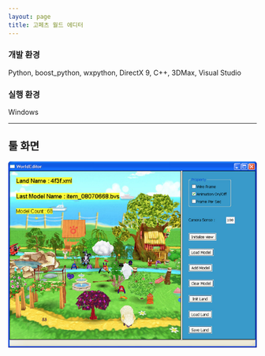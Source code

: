 ```yaml
---
layout: page
title: 고페츠 월드 에디터
---
```


### 개발 환경
Python, boost_python, wxpython, DirectX 9, C++, 3DMax, Visual Studio  

### 실행 환경
Windows  

---

## 툴 화면
![image](/assets/images/games/gopets_world_editor/1.png)